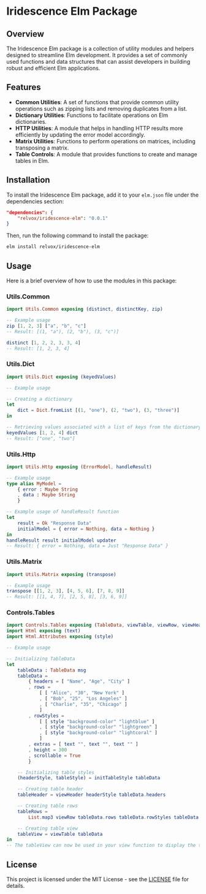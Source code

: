 # Iridescence Elm Package

## Overview

The Iridescence Elm package is a collection of utility modules and helpers designed to streamline Elm development. It provides a set of commonly used functions and data structures that can assist developers in building robust and efficient Elm applications.

## Features

- **Common Utilities**: A set of functions that provide common utility operations such as zipping lists and removing duplicates from a list.
- **Dictionary Utilities**: Functions to facilitate operations on Elm dictionaries.
- **HTTP Utilities**: A module that helps in handling HTTP results more efficiently by updating the error model accordingly.
- **Matrix Utilities**: Functions to perform operations on matrices, including transposing a matrix.
- **Table Controls**: A module that provides functions to create and manage tables in Elm.

## Installation

To install the Iridescence Elm package, add it to your `elm.json` file under the dependencies section:

```json
"dependencies": {
    "relvox/iridescence-elm": "0.0.1"
}
```

Then, run the following command to install the package:

```sh
elm install relvox/iridescence-elm
```

## Usage

Here is a brief overview of how to use the modules in this package:

### Utils.Common

```elm
import Utils.Common exposing (distinct, distinctKey, zip)

-- Example usage
zip [1, 2, 3] ["a", "b", "c"]
-- Result: [(1, "a"), (2, "b"), (3, "c")]

distinct [1, 2, 2, 3, 3, 4]
-- Result: [1, 2, 3, 4]
```

### Utils.Dict

```elm
import Utils.Dict exposing (keyedValues)

-- Example usage

-- Creating a dictionary
let
    dict = Dict.fromList [(1, "one"), (2, "two"), (3, "three")]
in

-- Retrieving values associated with a list of keys from the dictionary
keyedValues [1, 2, 4] dict
-- Result: ["one", "two"]

```

### Utils.Http

```elm
import Utils.Http exposing (ErrorModel, handleResult)

-- Example usage
type alias MyModel =
    { error : Maybe String
    , data : Maybe String
    }

-- Example usage of handleResult function
let
    result = Ok "Response Data"
    initialModel = { error = Nothing, data = Nothing }
in
handleResult result initialModel updater
-- Result: { error = Nothing, data = Just "Response Data" }
```

### Utils.Matrix

```elm
import Utils.Matrix exposing (transpose)

-- Example usage
transpose [[1, 2, 3], [4, 5, 6], [7, 8, 9]]
-- Result: [[1, 4, 7], [2, 5, 8], [3, 6, 9]]
```

### Controls.Tables

```elm
import Controls.Tables exposing (TableData, viewTable, viewRow, viewHeader, initTableStyle)
import Html exposing (text)
import Html.Attributes exposing (style)

-- Example usage

-- Initializing TableData
let
    tableData : TableData msg
    tableData =
        { headers = [ "Name", "Age", "City" ]
        , rows = 
            [ [ "Alice", "30", "New York" ]
            , [ "Bob", "25", "Los Angeles" ]
            , [ "Charlie", "35", "Chicago" ]
            ]
        , rowStyles = 
            [ [ style "background-color" "lightblue" ]
            , [ style "background-color" "lightgreen" ]
            , [ style "background-color" "lightcoral" ]
            ]
        , extras = [ text "", text "", text "" ]
        , height = 300
        , scrollable = True
        }

    -- Initializing table styles
    (headerStyle, tableStyle) = initTableStyle tableData

    -- Creating table header
    tableHeader = viewHeader headerStyle tableData.headers

    -- Creating table rows
    tableRows = 
        List.map3 viewRow tableData.rows tableData.rowStyles tableData.extras

    -- Creating table view
    tableView = viewTable tableData
in
-- The tableView can now be used in your view function to display the table
```

## License

This project is licensed under the MIT License - see the [LICENSE](LICENSE) file for details.
